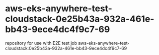 # aws-eks-anywhere-test-cloudstack-0e25b43a-932a-461e-bb43-9ece4dc4f9c7-69
repository for use with E2E test job aws-eks-anywhere-test-cloudstack:0e25b43a-932a-461e-bb43-9ece4dc4f9c7-69
